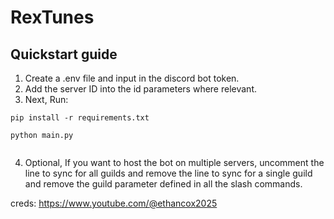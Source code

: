 # RexTunes

## Quickstart guide
1. Create a .env file and input in the discord bot token.
2. Add the server ID into the id parameters where relevant.
3. Next,
Run:
```
pip install -r requirements.txt

python main.py


```
4. Optional,
If you want to host the bot on multiple servers, uncomment the line to sync for all guilds and remove the line to sync for a single guild and remove the guild parameter defined in all the slash commands.




creds: https://www.youtube.com/@ethancox2025
